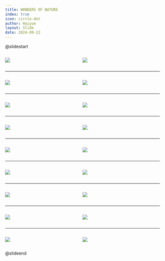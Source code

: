 ```yaml
---
title: WONDERS OF NATURE
index: true
icon: circle-dot
author: Haiyue
layout: Slide
date: 2024-09-22
---
```

 
@slidestart

<div style="display:flex">
<div style="flex:1">

![](https://raw.githubusercontent.com/yclord/reading/refs/heads/master/english/Level-O/WONDERS%20OF%20NATURE/001.webp)
</div>
<div style="flex:1">

![](https://raw.githubusercontent.com/yclord/reading/refs/heads/master/english/Level-O/WONDERS%20OF%20NATURE/002.webp)
</div>
</div>

---

<div style="display:flex">
<div style="flex:1">

![](https://raw.githubusercontent.com/yclord/reading/refs/heads/master/english/Level-O/WONDERS%20OF%20NATURE/003.webp)
</div>
<div style="flex:1">

![](https://raw.githubusercontent.com/yclord/reading/refs/heads/master/english/Level-O/WONDERS%20OF%20NATURE/004.webp)
</div>
</div>

---

<div style="display:flex">
<div style="flex:1">

![](https://raw.githubusercontent.com/yclord/reading/refs/heads/master/english/Level-O/WONDERS%20OF%20NATURE/005.webp)
</div>
<div style="flex:1">

![](https://raw.githubusercontent.com/yclord/reading/refs/heads/master/english/Level-O/WONDERS%20OF%20NATURE/006.webp)
</div>
</div>

---

<div style="display:flex">
<div style="flex:1">

![](https://raw.githubusercontent.com/yclord/reading/refs/heads/master/english/Level-O/WONDERS%20OF%20NATURE/007.webp)
</div>
<div style="flex:1">

![](https://raw.githubusercontent.com/yclord/reading/refs/heads/master/english/Level-O/WONDERS%20OF%20NATURE/008.webp)
</div>
</div>

---

<div style="display:flex">
<div style="flex:1">

![](https://raw.githubusercontent.com/yclord/reading/refs/heads/master/english/Level-O/WONDERS%20OF%20NATURE/009.webp)
</div>
<div style="flex:1">

![](https://raw.githubusercontent.com/yclord/reading/refs/heads/master/english/Level-O/WONDERS%20OF%20NATURE/010.webp)
</div>
</div>

---

<div style="display:flex">
<div style="flex:1">

![](https://raw.githubusercontent.com/yclord/reading/refs/heads/master/english/Level-O/WONDERS%20OF%20NATURE/011.webp)
</div>
<div style="flex:1">

![](https://raw.githubusercontent.com/yclord/reading/refs/heads/master/english/Level-O/WONDERS%20OF%20NATURE/012.webp)
</div>
</div>

---

<div style="display:flex">
<div style="flex:1">

![](https://raw.githubusercontent.com/yclord/reading/refs/heads/master/english/Level-O/WONDERS%20OF%20NATURE/013.webp)
</div>
<div style="flex:1">

![](https://raw.githubusercontent.com/yclord/reading/refs/heads/master/english/Level-O/WONDERS%20OF%20NATURE/014.webp)
</div>
</div>

---

<div style="display:flex">
<div style="flex:1">

![](https://raw.githubusercontent.com/yclord/reading/refs/heads/master/english/Level-O/WONDERS%20OF%20NATURE/015.webp)
</div>
<div style="flex:1">

![](https://raw.githubusercontent.com/yclord/reading/refs/heads/master/english/Level-O/WONDERS%20OF%20NATURE/016.webp)
</div>
</div>

---

<div style="display:flex">
<div style="flex:1">

![](https://raw.githubusercontent.com/yclord/reading/refs/heads/master/english/Level-O/WONDERS%20OF%20NATURE/017.webp)
</div>
<div style="flex:1">

![](https://raw.githubusercontent.com/yclord/reading/refs/heads/master/english/Level-O/WONDERS%20OF%20NATURE/018.webp)
</div>
</div>

@slideend